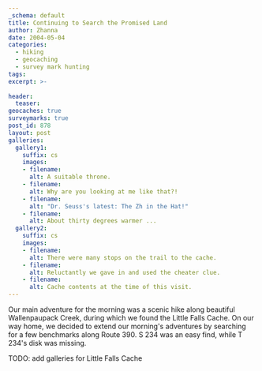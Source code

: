 ```yaml
---
_schema: default
title: Continuing to Search the Promised Land
author: Zhanna
date: 2004-05-04
categories:
  - hiking
  - geocaching
  - survey mark hunting
tags:
excerpt: >- 
  
header:
  teaser:
geocaches: true
surveymarks: true
post_id: 878
layout: post    
galleries:
  gallery1:
    suffix: cs
    images:
    - filename: 
      alt: A suitable throne.
    - filename: 
      alt: Why are you looking at me like that?!
    - filename: 
      alt: "Dr. Seuss's latest: The Zh in the Hat!"
    - filename: 
      alt: About thirty degrees warmer ...
  gallery2:
    suffix: cs
    images:
    - filename: 
      alt: There were many stops on the trail to the cache.
    - filename: 
      alt: Reluctantly we gave in and used the cheater clue.
    - filename: 
      alt: Cache contents at the time of this visit.
---
```


Our main adventure for the morning was a scenic hike along beautiful Wallenpaupack Creek, during which we found the Little Falls Cache. On our way home, we decided to extend our morning's adventures by searching for a few benchmarks along Route 390. S 234 was an easy find, while T 234's disk was missing.

TODO: add galleries for Little Falls Cache